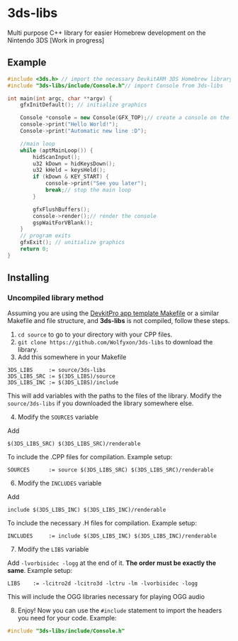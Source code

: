 # 3ds-libs
Multi purpose C++ library for easier Homebrew development on the Nintendo 3DS [Work in progress]

## Example
```cpp
#include <3ds.h> // import the necessary DevkitARM 3DS Homebrew library
#include "3ds-libs/include/Console.h"// import Console from 3ds-libs

int main(int argc, char **argv) {
    gfxInitDefault(); // initialize graphics

    Console *console = new Console(GFX_TOP);// create a console on the top screen
    console->print("Hello World!");
    Console->print("Automatic new line :D");

    //main loop
    while (aptMainLoop()) {
        hidScanInput();
        u32 kDown = hidKeysDown();
        u32 kHeld = keysHeld();
        if (kDown & KEY_START) {
            console->print("See you later");
            break;// stop the main loop
        }

        gfxFlushBuffers();
        console->render();// render the console
        gspWaitForVBlank();
    }
    // program exits
    gfxExit(); // unitialize graphics
    return 0;
}
```
## Installing
### Uncompiled library method
Assuming you are using the [DevkitPro app template Makefile](https://github.com/devkitPro/3ds-examples/blob/master/templates/application/Makefile) or a similar Makefile and file structure, and **3ds-libs** is not compiled, follow these steps.
1. `cd source` to go to your directory with your CPP files.
2. `git clone https://github.com/Wolfyxon/3ds-libs` to download the library.
3. Add this somewhere in your Makefile

 ```make
3DS_LIBS     := source/3ds-libs
3DS_LIBS_SRC := $(3DS_LIBS)/source
3DS_LIBS_INC := $(3DS_LIBS)/include
 ```
This will add variables with the paths to the files of the library. Modify the `source/3ds-libs` if you downloaded the library somewhere else.

4. Modify the `SOURCES` variable

Add
```
$(3DS_LIBS_SRC) $(3DS_LIBS_SRC)/renderable
```
To include the .CPP files for compilation. Example setup:
```make
SOURCES		 :=	source $(3DS_LIBS_SRC) $(3DS_LIBS_SRC)/renderable
```

6. Modify the `INCLUDES` variable

Add
```
include $(3DS_LIBS_INC) $(3DS_LIBS_INC)/renderable
```
To include the necessary .H files for compilation. Example setup:
```make
INCLUDES	 :=	include $(3DS_LIBS_INC) $(3DS_LIBS_INC)/renderable
```
7. Modify the `LIBS` variable

Add `-lvorbisidec -logg` at the end of it. **The order must be exactly the same**. Example setup:
```make
LIBS	:= -lcitro2d -lcitro3d -lctru -lm -lvorbisidec -logg
```
This will include the OGG libraries necessary for playing OGG audio

8. Enjoy! Now you can use the `#include` statement to import the headers you need for your code. Example:
```cpp
#include "3ds-libs/include/Console.h"
```
